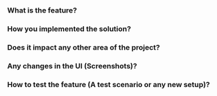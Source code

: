 ### What is the feature?

### How you implemented the solution?

### Does it impact any other area of the project?

### Any changes in the UI (Screenshots)?

### How to test the feature (A test scenario or any new setup)?